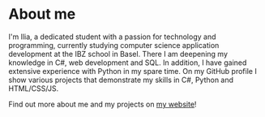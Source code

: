# About me

I'm Ilia, a dedicated student with a passion for technology and programming, currently studying computer science application
development at the IBZ school in Basel. There I am deepening my knowledge in C#, web development and SQL. In addition,
I have gained extensive experience with Python in my spare time. On my GitHub profile I show various projects that demonstrate
my skills in C#, Python and HTML/CSS/JS.

 Find out more about me and my projects on [my website](https://iliakalygin.github.io/iliakalygin)!
